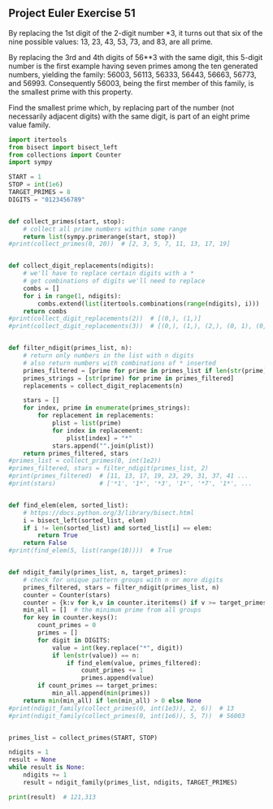 ## Project Euler Exercise 51

By replacing the 1st digit of the 2-digit number *3,
it turns out that six of the nine possible values: 13, 23, 43, 53, 73, and 83,
are all prime.

By replacing the 3rd and 4th digits of 56**3 with the same digit,
this 5-digit number is the first example having seven primes among the ten
generated numbers, yielding the family:
56003, 56113, 56333, 56443, 56663, 56773, and 56993.
Consequently 56003, being the first member of this family,
is the smallest prime with this property.

Find the smallest prime which, by replacing part of the number
(not necessarily adjacent digits) with the same digit,
is part of an eight prime value family.

```python
import itertools
from bisect import bisect_left
from collections import Counter
import sympy

START = 1
STOP = int(1e6)
TARGET_PRIMES = 8
DIGITS = "0123456789"


def collect_primes(start, stop):
    # collect all prime numbers within some range
    return list(sympy.primerange(start, stop))
#print(collect_primes(0, 20))  # [2, 3, 5, 7, 11, 13, 17, 19]


def collect_digit_replacements(ndigits):
    # we'll have to replace certain digits with a *
    # get combinations of digits we'll need to replace
    combs = []
    for i in range(1, ndigits):
        combs.extend(list(itertools.combinations(range(ndigits), i)))
    return combs
#print(collect_digit_replacements(2))  # [(0,), (1,)]
#print(collect_digit_replacements(3))  # [(0,), (1,), (2,), (0, 1), (0, 2), (1, 2)]


def filter_ndigit(primes_list, n):
    # return only numbers in the list with n digits
    # also return numbers with combinations of * inserted
    primes_filtered = [prime for prime in primes_list if len(str(prime)) == n]
    primes_strings = [str(prime) for prime in primes_filtered]
    replacements = collect_digit_replacements(n)

    stars = []
    for index, prime in enumerate(primes_strings):
        for replacement in replacements:
            plist = list(prime)
            for index in replacement:
                plist[index] = "*"
            stars.append("".join(plist))
    return primes_filtered, stars
#primes_list = collect_primes(0, int(1e2))
#primes_filtered, stars = filter_ndigit(primes_list, 2)
#print(primes_filtered)  # [11, 13, 17, 19, 23, 29, 31, 37, 41 ...
#print(stars)            # ['*1', '1*', '*3', '1*', '*7', '1*', ...


def find_elem(elem, sorted_list):
    # https://docs.python.org/3/library/bisect.html
    i = bisect_left(sorted_list, elem)
    if i != len(sorted_list) and sorted_list[i] == elem:
        return True
    return False
#print(find_elem(5, list(range(10))))  # True


def ndigit_family(primes_list, n, target_primes):
    # check for unique pattern groups with n or more digits
    primes_filtered, stars = filter_ndigit(primes_list, n)
    counter = Counter(stars)
    counter = {k:v for k,v in counter.iteritems() if v >= target_primes}
    min_all = []  # the minimum prime from all groups
    for key in counter.keys():
        count_primes = 0
        primes = []
        for digit in DIGITS:
            value = int(key.replace("*", digit))
            if len(str(value)) == n:
                if find_elem(value, primes_filtered):
                    count_primes += 1
                    primes.append(value)
        if count_primes == target_primes:
            min_all.append(min(primes))
    return min(min_all) if len(min_all) > 0 else None
#print(ndigit_family(collect_primes(0, int(1e3)), 2, 6))  # 13
#print(ndigit_family(collect_primes(0, int(1e6)), 5, 7))  # 56003


primes_list = collect_primes(START, STOP)

ndigits = 1
result = None
while result is None:
    ndigits += 1
    result = ndigit_family(primes_list, ndigits, TARGET_PRIMES)

print(result)  # 121,313
```
